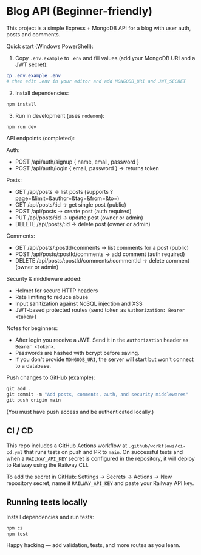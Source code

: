 # Blog API (Beginner-friendly)

This project is a simple Express + MongoDB API for a blog with user auth, posts and comments.

Quick start (Windows PowerShell):

1. Copy `.env.example` to `.env` and fill values (add your MongoDB URI and a JWT secret):

```powershell
cp .env.example .env
# then edit .env in your editor and add MONGODB_URI and JWT_SECRET
```

2. Install dependencies:

```powershell
npm install
```

3. Run in development (uses `nodemon`):

```powershell
npm run dev
```

API endpoints (completed):

Auth:
- POST /api/auth/signup  { name, email, password }
- POST /api/auth/login   { email, password } -> returns token

Posts:
- GET  /api/posts                      -> list posts (supports ?page=&limit=&author=&tag=&from=&to=)
- GET  /api/posts/:id                  -> get single post (public)
- POST /api/posts                      -> create post (auth required)
- PUT  /api/posts/:id                  -> update post (owner or admin)
- DELETE /api/posts/:id                -> delete post (owner or admin)

Comments:
- GET  /api/posts/:postId/comments     -> list comments for a post (public)
- POST /api/posts/:postId/comments     -> add comment (auth required)
- DELETE /api/posts/:postId/comments/:commentId -> delete comment (owner or admin)

Security & middleware added:
- Helmet for secure HTTP headers
- Rate limiting to reduce abuse
- Input sanitization against NoSQL injection and XSS
- JWT-based protected routes (send token as `Authorization: Bearer <token>`)

Notes for beginners:
- After login you receive a JWT. Send it in the `Authorization` header as `Bearer <token>`.
- Passwords are hashed with bcrypt before saving.
- If you don't provide `MONGODB_URI`, the server will start but won't connect to a database.

Push changes to GitHub (example):

```powershell
git add .
git commit -m "Add posts, comments, auth, and security middlewares"
git push origin main
```

(You must have push access and be authenticated locally.)

## CI / CD

This repo includes a GitHub Actions workflow at `.github/workflows/ci-cd.yml` that runs tests on push and PR to `main`. On successful tests and when a `RAILWAY_API_KEY` secret is configured in the repository, it will deploy to Railway using the Railway CLI.

To add the secret in GitHub: Settings -> Secrets -> Actions -> New repository secret, name it `RAILWAY_API_KEY` and paste your Railway API key.

## Running tests locally

Install dependencies and run tests:

```powershell
npm ci
npm test
```

Happy hacking — add validation, tests, and more routes as you learn.


